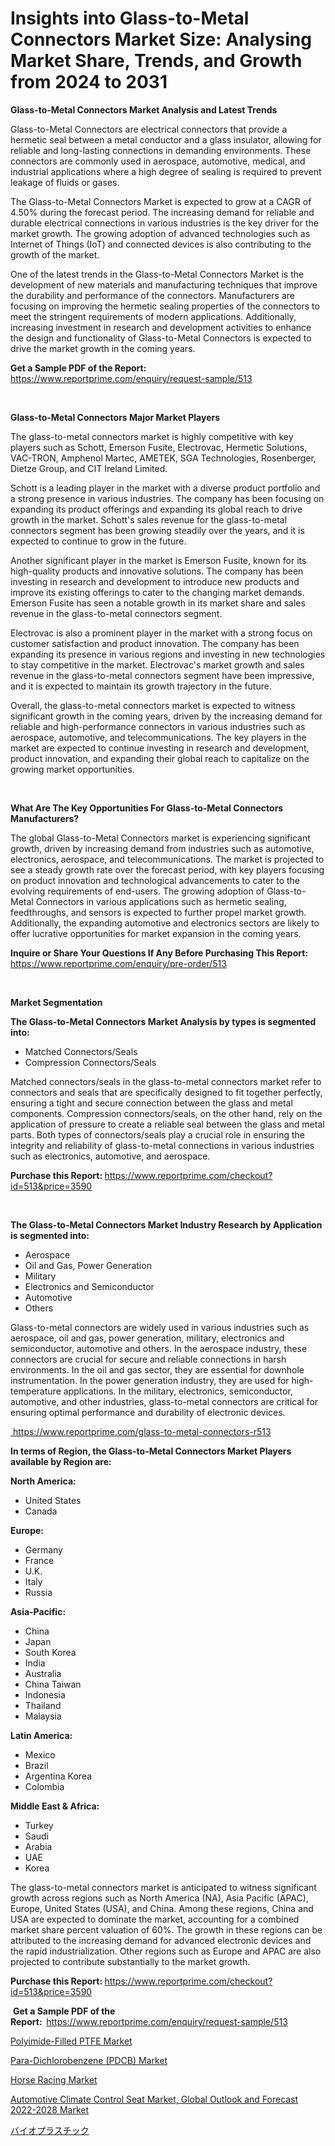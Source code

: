 <p><h1>Insights into Glass-to-Metal Connectors Market Size: Analysing Market Share, Trends, and Growth from 2024 to 2031</h1></p><p><strong>Glass-to-Metal Connectors Market Analysis and Latest Trends</strong></p>
<p><p>Glass-to-Metal Connectors are electrical connectors that provide a hermetic seal between a metal conductor and a glass insulator, allowing for reliable and long-lasting connections in demanding environments. These connectors are commonly used in aerospace, automotive, medical, and industrial applications where a high degree of sealing is required to prevent leakage of fluids or gases.</p><p>The Glass-to-Metal Connectors Market is expected to grow at a CAGR of 4.50% during the forecast period. The increasing demand for reliable and durable electrical connections in various industries is the key driver for the market growth. The growing adoption of advanced technologies such as Internet of Things (IoT) and connected devices is also contributing to the growth of the market.</p><p>One of the latest trends in the Glass-to-Metal Connectors Market is the development of new materials and manufacturing techniques that improve the durability and performance of the connectors. Manufacturers are focusing on improving the hermetic sealing properties of the connectors to meet the stringent requirements of modern applications. Additionally, increasing investment in research and development activities to enhance the design and functionality of Glass-to-Metal Connectors is expected to drive the market growth in the coming years.</p></p>
<p><strong>Get a Sample PDF of the Report:&nbsp;</strong> <a href="https://www.reportprime.com/enquiry/request-sample/513">https://www.reportprime.com/enquiry/request-sample/513</a></p>
<p>&nbsp;</p>
<p><strong>Glass-to-Metal Connectors Major Market Players</strong></p>
<p><p>The glass-to-metal connectors market is highly competitive with key players such as Schott, Emerson Fusite, Electrovac, Hermetic Solutions, VAC-TRON, Amphenol Martec, AMETEK, SGA Technologies, Rosenberger, Dietze Group, and CIT Ireland Limited.</p><p>Schott is a leading player in the market with a diverse product portfolio and a strong presence in various industries. The company has been focusing on expanding its product offerings and expanding its global reach to drive growth in the market. Schott's sales revenue for the glass-to-metal connectors segment has been growing steadily over the years, and it is expected to continue to grow in the future.</p><p>Another significant player in the market is Emerson Fusite, known for its high-quality products and innovative solutions. The company has been investing in research and development to introduce new products and improve its existing offerings to cater to the changing market demands. Emerson Fusite has seen a notable growth in its market share and sales revenue in the glass-to-metal connectors segment.</p><p>Electrovac is also a prominent player in the market with a strong focus on customer satisfaction and product innovation. The company has been expanding its presence in various regions and investing in new technologies to stay competitive in the market. Electrovac's market growth and sales revenue in the glass-to-metal connectors segment have been impressive, and it is expected to maintain its growth trajectory in the future.</p><p>Overall, the glass-to-metal connectors market is expected to witness significant growth in the coming years, driven by the increasing demand for reliable and high-performance connectors in various industries such as aerospace, automotive, and telecommunications. The key players in the market are expected to continue investing in research and development, product innovation, and expanding their global reach to capitalize on the growing market opportunities.</p></p>
<p>&nbsp;</p>
<p><strong>What Are The Key Opportunities For Glass-to-Metal Connectors Manufacturers?</strong></p>
<p><p>The global Glass-to-Metal Connectors market is experiencing significant growth, driven by increasing demand from industries such as automotive, electronics, aerospace, and telecommunications. The market is projected to see a steady growth rate over the forecast period, with key players focusing on product innovation and technological advancements to cater to the evolving requirements of end-users. The growing adoption of Glass-to-Metal Connectors in various applications such as hermetic sealing, feedthroughs, and sensors is expected to further propel market growth. Additionally, the expanding automotive and electronics sectors are likely to offer lucrative opportunities for market expansion in the coming years.</p></p>
<p><strong>Inquire or Share Your Questions If Any Before Purchasing This Report:</strong> <a href="https://www.reportprime.com/enquiry/pre-order/513">https://www.reportprime.com/enquiry/pre-order/513</a></p>
<p>&nbsp;</p>
<p><strong>Market Segmentation</strong></p>
<p><strong>The Glass-to-Metal Connectors Market Analysis by types is segmented into:</strong></p>
<p><ul><li>Matched Connectors/Seals</li><li>Compression Connectors/Seals</li></ul></p>
<p><p>Matched connectors/seals in the glass-to-metal connectors market refer to connectors and seals that are specifically designed to fit together perfectly, ensuring a tight and secure connection between the glass and metal components. Compression connectors/seals, on the other hand, rely on the application of pressure to create a reliable seal between the glass and metal parts. Both types of connectors/seals play a crucial role in ensuring the integrity and reliability of glass-to-metal connections in various industries such as electronics, automotive, and aerospace.</p></p>
<p><strong>Purchase this Report:&nbsp;</strong><a href="https://www.reportprime.com/checkout?id=513&price=3590">https://www.reportprime.com/checkout?id=513&price=3590</a></p>
<p>&nbsp;</p>
<p><strong>The Glass-to-Metal Connectors Market Industry Research by Application is segmented into:</strong></p>
<p><ul><li>Aerospace</li><li>Oil and Gas, Power Generation</li><li>Military</li><li>Electronics and Semiconductor</li><li>Automotive</li><li>Others</li></ul></p>
<p><p>Glass-to-metal connectors are widely used in various industries such as aerospace, oil and gas, power generation, military, electronics and semiconductor, automotive and others. In the aerospace industry, these connectors are crucial for secure and reliable connections in harsh environments. In the oil and gas sector, they are essential for downhole instrumentation. In the power generation industry, they are used for high-temperature applications. In the military, electronics, semiconductor, automotive, and other industries, glass-to-metal connectors are critical for ensuring optimal performance and durability of electronic devices.</p></p>
<p><a href="https://www.reportprime.com/glass-to-metal-connectors-r513">&nbsp;https://www.reportprime.com/glass-to-metal-connectors-r513</a></p>
<p><strong>In terms of Region, the Glass-to-Metal Connectors Market Players available by Region are:</strong></p>
<p>
    <p> <strong> North America: </strong>
        <ul>
            <li>United States</li>
            <li>Canada</li>
        </ul>
        </p> 
    <p> <strong> Europe: </strong>
        <ul>
            <li>Germany</li>
            <li>France</li>
            <li>U.K.</li>
            <li>Italy</li>
            <li>Russia</li>
        </ul>
        </p> 
    <p> <strong> Asia-Pacific: </strong>
        <ul>
            <li>China</li>
            <li>Japan</li>
            <li>South Korea</li>
            <li>India</li>
            <li>Australia</li>
            <li>China Taiwan</li>
            <li>Indonesia</li>
            <li>Thailand</li>
            <li>Malaysia</li>
        </ul>
        </p> 
    <p> <strong> Latin America: </strong>
        <ul>
            <li>Mexico</li>
            <li>Brazil</li>
            <li>Argentina Korea</li>
            <li>Colombia</li>
        </ul>
        </p> 
    <p> <strong> Middle East & Africa: </strong>
        <ul>
            <li>Turkey</li>
            <li>Saudi</li>
            <li>Arabia</li>
            <li>UAE</li>
            <li>Korea</li>
        </ul>
    </p>
    </p>
<p><p>The glass-to-metal connectors market is anticipated to witness significant growth across regions such as North America (NA), Asia Pacific (APAC), Europe, United States (USA), and China. Among these regions, China and USA are expected to dominate the market, accounting for a combined market share percent valuation of 60%. The growth in these regions can be attributed to the increasing demand for advanced electronic devices and the rapid industrialization. Other regions such as Europe and APAC are also projected to contribute substantially to the market growth.</p></p>
<p><strong>Purchase this Report: </strong><a href="https://www.reportprime.com/checkout?id=513&price=3590">https://www.reportprime.com/checkout?id=513&price=3590</a></p>
<p>&nbsp;<strong>Get a Sample PDF of the Report:&nbsp;&nbsp;</strong><a href="https://www.reportprime.com/enquiry/request-sample/513">https://www.reportprime.com/enquiry/request-sample/513</a></p>
<p><strong></strong></p>
<p><p><a href="https://github.com/pennyaldbrittonh658/Market-Research-Report-List-1/blob/main/polyimide-filled-ptfe-market.md">Polyimide-Filled PTFE Market</a></p><p><a href="https://github.com/gcimaudf65/Market-Research-Report-List-1/blob/main/para-dichlorobenzene-pdcb-market.md">Para-Dichlorobenzene (PDCB) Market</a></p><p><a href="https://issuu.com/reportprime-2/docs/horse-racing-market-size-2030.pptx">Horse Racing Market</a></p><p><a href="https://medium.com/@nyahmertz1962/global-automotive-climate-control-seat-market-global-outlook-and-forecast-2022-2028-market-status-2ab8523930c1">Automotive Climate Control Seat Market, Global Outlook and Forecast 2022-2028 Market</a></p><p><a href="https://medium.com/@kimberlymgra24/%E3%83%90%E3%82%A4%E3%82%AA%E3%83%97%E3%83%A9%E3%82%B9%E3%83%81%E3%83%83%E3%82%AF%E5%B8%82%E5%A0%B4-%E5%B8%82%E5%A0%B4%E3%82%BB%E3%82%B0%E3%83%A1%E3%83%B3%E3%83%86%E3%83%BC%E3%82%B7%E3%83%A7%E3%83%B3-%E5%9C%B0%E7%90%86%E7%9A%84%E5%9C%B0%E5%9F%9F%E3%81%8A%E3%82%88%E3%81%B32031%E5%B9%B4%E3%81%BE%E3%81%A7%E3%81%AE%E5%B8%82%E5%A0%B4%E4%BA%88%E6%B8%AC-abfce96c8740">バイオプラスチック</a></p></p>